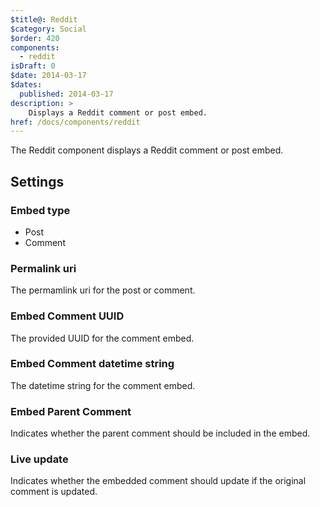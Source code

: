 ```yaml
---
$title@: Reddit
$category: Social
$order: 420
components:
  - reddit
isDraft: 0
$date: 2014-03-17
$dates:
  published: 2014-03-17
description: >
    Displays a Reddit comment or post embed.
href: /docs/components/reddit
---
```

<p>The Reddit component displays a Reddit comment or post embed.</p>
<amp-reddit
  layout="responsive"
  width="300"
  height="400"
  data-embedtype="post"
  data-src="https://www.reddit.com/r/me_irl/comments/52rmir/me_irl/?ref=share&amp;ref_source=embed">
</amp-reddit>
<h2 class="mt4 mb4">Settings</h2>
<h3 class="mb3 mt3">Embed type</h3>

- Post
- Comment

<h3 class="mb3 mt3">Permalink uri</h3>
The permamlink uri for the post or comment.
<h3 class="mb3 mt3">Embed Comment UUID</h3>
The provided UUID for the comment embed.
<h3 class="mb3 mt3">Embed Comment datetime string</h3>
The datetime string for the comment embed.
<h3 class="mb3 mt3">Embed Parent Comment</h3>
Indicates whether the parent comment should be included in the embed.
<h3 class="mb3 mt3">Live update</h3>
Indicates whether the embedded comment should update if the original comment is updated.

